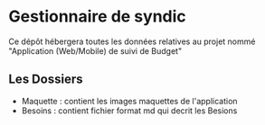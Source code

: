# Gestionnaire de syndic
Ce dépôt hébergera toutes les données relatives au projet nommé "Application (Web/Mobile) de suivi de Budget"

## Les Dossiers
- Maquette :
contient les images maquettes de l'application
- Besoins :
contient fichier format md qui decrit les Besions

